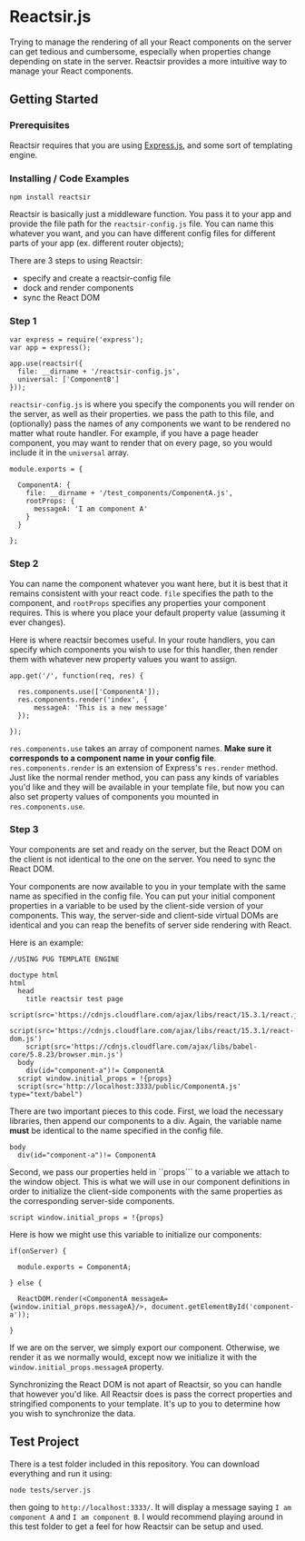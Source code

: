 # Reactsir.js

Trying to manage the rendering of all your React components on the server can get tedious and cumbersome, especially when properties change depending on state in the server. Reactsir provides a more intuitive way to manage your React components.

## Getting Started

### Prerequisites

Reactsir requires that you are using [Express.js](https://expressjs.com), and some sort of templating engine.

### Installing / Code Examples

```
npm install reactsir
```

Reactsir is basically just a middleware function. You pass it to your app and provide the file path for the ```reactsir-config.js``` file. You can name this whatever you want, and you can have different config files for different parts of your app (ex. different router objects);

There are 3 steps to using Reactsir:

* specify and create a reactsir-config file
* dock and render components
* sync the React DOM

### Step 1

```
var express = require('express');
var app = express();

app.use(reactsir({
  file: __dirname + '/reactsir-config.js',
  universal: ['ComponentB']
}));

```

```reactsir-config.js``` is where you specify the components you will render on the server, as well as their properties. we pass the path to this file, and (optionally) pass the names of any components we want to be rendered no matter what route handler. For example, if you have a page header component, you may want to render that on every page, so you would include it in the ```universal``` array.

```
module.exports = {

  ComponentA: {
    file: __dirname + '/test_components/ComponentA.js',
    rootProps: {
      messageA: 'I am component A'
    }
  }

};

```

### Step 2

You can name the component whatever you want here, but it is best that it remains consistent with your react code. ```file``` specifies the path to the component, and ```rootProps``` specifies any properties your component requires. This is where you place your default property value (assuming it ever changes).

Here is where reactsir becomes useful. In your route handlers, you can specify which components you wish to use for this handler, then render them with whatever new property values you want to assign.

```
app.get('/', function(req, res) {

  res.components.use(['ComponentA']);
  res.components.render('index', {
      messageA: 'This is a new message'
  });

});

```

```res.components.use``` takes an array of component names. **Make sure it corresponds to a component name in your config file**. ```res.components.render``` is an extension of Express's ```res.render``` method. Just like the normal render method, you can pass any kinds of variables you'd like and they will be available in your template file, but now you can also set property values of components you mounted in ```res.components.use```.

### Step 3

Your components are set and ready on the server, but the React DOM on the client is not identical to the one on the server. You need to sync the React DOM.

Your components are now available to you in your template with the same name as specified in the config file. You can put your initial component properties in a variable to be used by the client-side version of your components. This way, the server-side and client-side virtual DOMs are identical and you can reap the benefits of server side rendering with React.

Here is an example:

```
//USING PUG TEMPLATE ENGINE

doctype html
html
  head
    title reactsir test page
    script(src='https://cdnjs.cloudflare.com/ajax/libs/react/15.3.1/react.js')
    script(src='https://cdnjs.cloudflare.com/ajax/libs/react/15.3.1/react-dom.js')
    script(src='https://cdnjs.cloudflare.com/ajax/libs/babel-core/5.8.23/browser.min.js')
  body
    div(id="component-a")!= ComponentA
  script window.initial_props = !{props}
  script(src='http://localhost:3333/public/ComponentA.js' type="text/babel")

```

There are two important pieces to this code. First, we load the necessary libraries, then append our components to a div. Again, the variable name **must** be identical to the name specified in the config file.

```
body
  div(id="component-a")!= ComponentA

```

Second, we pass our properties held in ``props``` to a variable we attach to the window object. This is what we will use in our component definitions in order to initialize the client-side components with the same properties as the corresponding server-side components.

```
script window.initial_props = !{props}

```

Here is how we might use this variable to initialize our components:

```
if(onServer) {

  module.exports = ComponentA;

} else {

  ReactDOM.render(<ComponentA messageA= {window.initial_props.messageA}/>, document.getElementById('component-a'));

}
```

If we are on the server, we simply export our component. Otherwise, we render it as we normally would, except now we initialize it with the ```window.initial_props.messageA``` property.

Synchronizing the React DOM is not apart of Reactsir, so you can handle that however you'd like. All Reactsir does is pass the correct properties and stringified components to your template. It's up to you to determine how you wish to synchronize the data.

## Test Project

There is a test folder included in this repository. You can download everything and run it using:

```
node tests/server.js
```

then going to ```http://localhost:3333/```. It will display a message saying ```I am component A``` and ```I am component B```. I would recommend playing around in this test folder to get a feel for how Reactsir can be setup and used.
